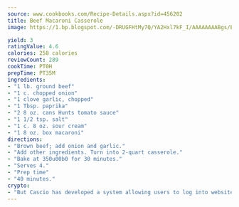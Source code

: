 ```yaml
---
source: www.cookbooks.com/Recipe-Details.aspx?id=456202
title: Beef Macaroni Casserole
image: https://1.bp.blogspot.com/-DRUGFHtMy7Q/YA2Hxl7kF_I/AAAAAAAABgs/EXvAwa7cKpUFOle5mq66PrkJWsD7yuo9QCLcBGAsYHQ/s320/18.png

yield: 3
ratingValue: 4.6
calories: 258 calories
reviewCount: 289
cookTime: PT0H
prepTime: PT35M
ingredients:
- "1 lb. ground beef"
- "1 c. chopped onion"
- "1 clove garlic, chopped"
- "1 Tbsp. paprika"
- "2 8 oz. cans Hunts tomato sauce"
- "1 1/2 tsp. salt"
- "1 c. 8 oz. sour cream"
- "1 8 oz. box macaroni"
directions:
- "Brown beef; add onion and garlic."
- "Add other ingredients. Turn into 2-quart casserole."
- "Bake at 350u00b0 for 30 minutes."
- "Serves 4."
- "Prep time"
- "40 minutes."
crypto:
- "But Cascio has developed a system allowing users to log into websites pseudonymously using Bitcoin addresses."
---
```

